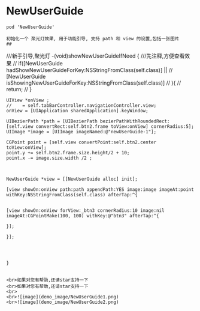 # NewUserGuide
```
pod 'NewUserGuide'

初始化一个 聚光灯效果, 用于功能引导, 支持 path 和 view 的设置,包括一张图片
##
```
///新手引导,聚光灯
    -(void)showNewUserGuideIfNeed
    {
    ///先注释,方便查看效果
        //    if([NewUserGuide hadShowNewUserGuideForKey:NSStringFromClass(self.class)] ||
        //       [NewUserGuide isShowingNewUserGuideForKey:NSStringFromClass(self.class)]
        //       ){
        //        return;
        //    }

    UIView *onView ;
    //    = self.tabBarController.navigationController.view;
    onView = [UIApplication sharedApplication].keyWindow;

    UIBezierPath *path = [UIBezierPath bezierPathWithRoundedRect:[self.view convertRect:self.btn2.frame toView:onView] cornerRadius:5];
    UIImage *image = [UIImage imageNamed:@"newUserGuide-1"];

    CGPoint point = [self.view convertPoint:self.btn2.center toView:onView];
    point.y += self.btn2.frame.size.height/2 + 10;
    point.x -= image.size.width /2 ;



    NewUserGuide *view = [[NewUserGuide alloc] init];

    [view showOn:onView path:path appendPath:YES image:image imageAt:point withKey:NSStringFromClass(self.class) afterTap:^{


    [view showOn:onView forView:_btn3 cornerRadius:10 image:nil imageAt:CGPointMake(100, 100) withKey:@"btn3" afterTap:^{

    }];

    }];




    }
```

<br>如果对您有帮助,还请star支持一下
<br>如果对您有帮助,还请star支持一下
<br>
<br>![image](demo_image/NewUserGuide1.png)
<br>![image](demo_image/NewUserGuide2.png)
